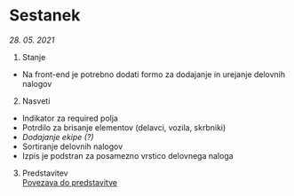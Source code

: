 # Sestanek
*28. 05. 2021*

1. Stanje  
  * Na front-end je potrebno dodati formo za dodajanje in urejanje delovnih nalogov
2. Nasveti
  * Indikator za required polja
  * Potrdilo za brisanje elementov (delavci, vozila, skrbniki)
  * *Dodajanje ekipe (?)*
  * Sortiranje delovnih nalogov
  * Izpis je podstran za posamezno vrstico delovnega naloga
3. Predstavitev  
[Povezava do predstavitve](https://docs.google.com/presentation/d/1hrKYnfabwEwiAuUTNQFf0zUEb8_FmWf_Pv_POOeeP7Q/edit?usp=sharing)
